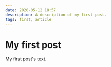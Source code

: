```yaml
---
date: 2020-05-12 18:57
description: A description of my first post.
tags: first, article
---
```

# My first post

My first post's text.